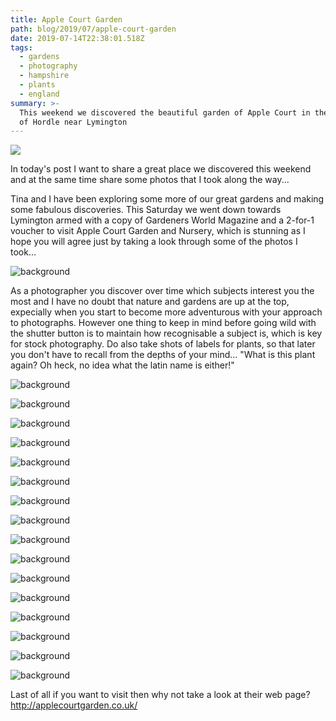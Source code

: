 ```yaml
---
title: Apple Court Garden
path: blog/2019/07/apple-court-garden
date: 2019-07-14T22:38:01.518Z
tags:
  - gardens
  - photography
  - hampshire
  - plants
  - england
summary: >-
  This weekend we discovered the beautiful garden of Apple Court in the village
  of Hordle near Lymington
---
```

![](/images/uploads/_dsc4917.jpg)

In today's post I want to share a great place we discovered this weekend and at the same time share some photos that I took along the way...

Tina and I have been exploring some more of our great gardens and making some fabulous discoveries. This Saturday we went down towards Lymington armed with a copy of Gardeners World Magazine and a 2-for-1 voucher to visit Apple Court Garden and Nursery, which is stunning as I hope you will agree just by taking a look through some of the photos I took...

![background](/images/uploads/_DSC4917.jpg)

As a photographer you discover over time which subjects interest you the most and I have no doubt that nature and gardens are up at the top, expecially when you start to become more adventurous with your approach to photographs. However one thing to keep in mind before going wild with the shutter button is to maintain how recognisable a subject is, which is key for stock photography. Do also take shots of labels for plants, so that later you don't have to recall from the depths of your mind... "What is this plant again? Oh heck, no idea what the latin name is either!"

![background](/images/uploads/_DSC4919.jpg)

![background](/images/uploads/_DSC4920.jpg)

![background](/images/uploads/_DSC4924.jpg)

![background](/images/uploads/_DSC4927.jpg)

![background](/images/uploads/_DSC4933.jpg)

![background](/images/uploads/_DSC4934.jpg)

![background](/images/uploads/_DSC4937.jpg)

![background](/images/uploads/_DSC4942.jpg)

![background](/images/uploads/_DSC4943.jpg)

![background](/images/uploads/_DSC4944.jpg)

![background](/images/uploads/_DSC4945.jpg)

![background](/images/uploads/_DSC4947.jpg)

![background](/images/uploads/_DSC4948.jpg)

![background](/images/uploads/_DSC4949.jpg)

![background](/images/uploads/_DSC4954.jpg)

![background](/images/uploads/_DSC4955.jpg)

Last of all if you want to visit then why not take a look at their web page? http://applecourtgarden.co.uk/
